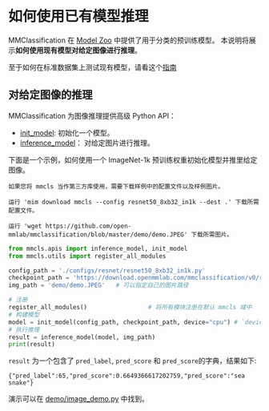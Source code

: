 # 如何使用已有模型推理

MMClassification 在 [Model Zoo](../model_zoo.md) 中提供了用于分类的预训练模型。
本说明将展示**如何使用现有模型对给定图像进行推理**。

至于如何在标准数据集上测试现有模型，请看这个[指南](./train_test.md#推理)

## 对给定图像的推理

MMClassification 为图像推理提供高级 Python API：

- [init_model](https://mmclassification.readthedocs.io/zh_CN/1.x/api/mmcls.apis.init_model.html#mmcls.apis.init_model): 初始化一个模型。
- [inference_model](https://mmclassification.readthedocs.io/zh_CN/1.x/api/mmcls.apis.init_model.html#mmcls.apis.inference_model)： 对给定图片进行推理。

下面是一个示例，如何使用一个 ImageNet-1k 预训练权重初始化模型并推里给定图像。

```{note}
如果您将 mmcls 当作第三方库使用，需要下载样例中的配置文件以及样例图片。

运行 'mim download mmcls --config resnet50_8xb32_in1k --dest .' 下载所需配置文件。

运行 'wget https://github.com/open-mmlab/mmclassification/blob/master/demo/demo.JPEG' 下载所需图片。
```

```python
from mmcls.apis import inference_model, init_model
from mmcls.utils import register_all_modules

config_path = './configs/resnet/resnet50_8xb32_in1k.py'
checkpoint_path = 'https://download.openmmlab.com/mmclassification/v0/resnet/resnet50_8xb32_in1k_20210831-ea4938fc.pth' # 也可以设置为一个本地的路径
img_path = 'demo/demo.JPEG'   # 可以指定自己的图片路径

# 注册
register_all_modules()                 # 将所有模块注册在默认 mmcls 域中
# 构建模型
model = init_model(config_path, checkpoint_path, device="cpu") # `device` 可以为 'cuda:0'
# 执行推理
result = inference_model(model, img_path)
print(result)
```

`result` 为一个包含了 `pred_label`, `pred_score` 和 `pred_score`的字典，结果如下:

```text
{"pred_label":65,"pred_score":0.6649366617202759,"pred_score":"sea snake"}
```

演示可以在 [demo/image_demo.py](https://github.com/open-mmlab/mmclassification/blob/1.x/demo/image_demo.py) 中找到。

